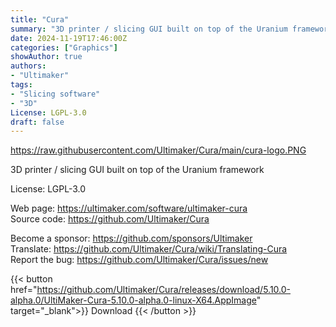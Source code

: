 ```yaml
---
title: "Cura"
summary: "3D printer / slicing GUI built on top of the Uranium framework"
date: 2024-11-19T17:46:00Z
categories: ["Graphics"]
showAuthor: true
authors:
- "Ultimaker"
tags: 
- "Slicing software"
- "3D"
License: LGPL-3.0
draft: false
---
```


https://raw.githubusercontent.com/Ultimaker/Cura/main/cura-logo.PNG

3D printer / slicing GUI built on top of the Uranium framework

License: LGPL-3.0

Web page: <https://ultimaker.com/software/ultimaker-cura>  
Source code: <https://github.com/Ultimaker/Cura>

Become a sponsor: <https://github.com/sponsors/Ultimaker>  
Translate: <https://github.com/Ultimaker/Cura/wiki/Translating-Cura>  
Report the bug: <https://github.com/Ultimaker/Cura/issues/new>  

{{< button href="https://github.com/Ultimaker/Cura/releases/download/5.10.0-alpha.0/UltiMaker-Cura-5.10.0-alpha.0-linux-X64.AppImage" target="_blank">}}
Download
{{< /button >}}
